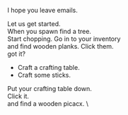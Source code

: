 I hope you leave emails.

Let us get started.  \
When you spawn find a tree.  \
Start chopping. Go in to your inventory  \
and find wooden planks.  Click them.  \
got it?

* Craft a crafting table.
* Craft some sticks.

Put your crafting table down.  
Click it.  \
and find a wooden picacx.  \
